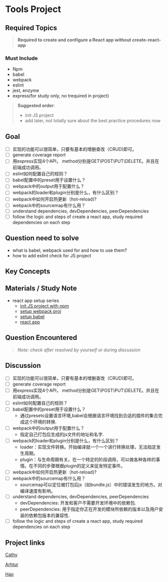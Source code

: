 # **Tools Project**

## **Required Topics**

>**Required to create and configure a React app without create-react-app**

### **Must Include**

- Npm
- babel
- webpack
- eslint
- jest, enzyme
- express(for study only, no trequired in project)

> **Suggested order**:
>
> - init JS project
> - add later, not totally sure about the best practice procedures now

## **Goal**
- [ ] 实现的功能可以很简单，只要有基本的增删查改（CRUD)即可。
- [ ] generate coverage report
- [ ] 用express实现4个API， method分别是GET\POST\PUT\DELETE。并且在前端成功调用。
- [ ] eslint如何配置自己的规则？
- [ ] babel配置中的preset用于设置什么？
- [ ] webpack中的output用于配置什么？
- [ ] webpack的loader和plugin分别是什么，有什么区别？
- [ ] webpack中如何开启热更新（hot-reload)?
- [ ] webpack中的sourcemap有什么用？
- [ ] understand dependencies, devDependencies, peerDependencies
- [ ] follow the logic and steps of create a react app, study required dependencies on each step

## **Question need to solve**

- what is babel, webpack used for and how to use them?
- how to add eslint check for JS project

## **Key Concepts**

## **Materials / Study Note**

- react app setup series
  - [init JS project with npm](https://www.robinwieruch.de/javascript-project-setup-tutorial)
  - [setup webpack proj](https://www.robinwieruch.de/webpack-setup-tutorial/)
  - [setup babel](https://www.robinwieruch.de/webpack-babel-setup-tutorial/)
  - [react app](https://www.robinwieruch.de/minimal-react-webpack-babel-setup)

## **Question Encountered**

>*Note: check after resolved by yourself or during discussion*

## **Discussion**
- [ ] 实现的功能可以很简单，只要有基本的增删查改（CRUD)即可。
- [ ] generate coverage report
- [ ] 用express实现4个API， method分别是GET\POST\PUT\DELETE。并且在前端成功调用。
- [ ] eslint如何配置自己的规则？
- [ ] babel配置中的preset用于设置什么？
  - 通过presets设置语言环境,babel会根据语言环境找到合适的插件的集合完成这个环境的转换.
- [ ] webpack中的output用于配置什么？
  - 指定自己打包后生成的js文件的地址和名字.
- [ ] webpack的loader和plugin分别是什么，有什么区别？
  - loader：实现文件转换。开始编译就一个一个进行转换处理，无法指定发生周期。
  - plugin：与生命周期有关。在一个特定的阶段调用，可以做各种各样的事情。在不同的步骤根据plugin的定义来促发特定事件。
- [ ] webpack中如何开启热更新（hot-reload)?
- [ ] webpack中的sourcemap有什么用？
  - sourcemap可以定位被打包后js（如bundle.js）中的错误发生的地方。对编译速度有影响。
- [ ] understand dependencies, devDependencies, peerDependencies
  - devDependencies: 开发和客户不需要开发环境中的依赖包.
  - peerDependencies: 用于指定你正在开发的模块所依赖的版本以及用户安装的依赖包版本的兼容性.
- [ ] follow the logic and steps of create a react app, study required dependencies on each step

## **Project links**

[Cathy](https://github.com/x566chen/SimpleButton)

[Arhtur](https://github.com/eleven032/React-App-WithoutCRA)

[Hao](https://github.com/yuhao3570/react-no-cra)
